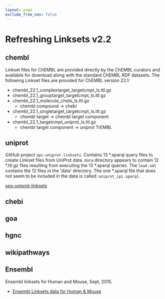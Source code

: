 ```yaml
---
layout: page
exclude_from_nav: false
---
```


# Refreshing Linksets v2.2

## chembl

Linkset files for ChEMBL are provided directly by the ChEMBL curators and available for download
along with the standard ChEMBL RDF datasets.  The following Linkset files are provided for
ChEMBL version 22.1:

- chembl_22.1_complextarget_targetcmpt_ls.ttl.gz
- chembl_22.1_grouptarget_targetcmpt_ls.ttl.gz
- chembl_22.1_molecule_chebi_ls.ttl.gz
    - chembl compound -> chebi
- chembl_22.1_singletarget_targetcmpt_ls.ttl.gz
    - chembl target -> chembl target component
- chembl_22.1_targetcmpt_uniprot_ls.ttl.gz
    - chembl target component -> uniprot TrEMBL


## uniprot

GitHub project `ops-uniprot-linksets`.  Contains 13 *.sparql query files to create Linkset files
from UniProt data.  `data` directory appears to contain 12 *.ttl.gz files resulting from
executing the 13 *.sparql queries.  The `load.xml` contains the 12 files in the 'data'
directory.  The one *.sparql file that does not seem to be included in the data is called: `uniprot_ipi.sparql`.

[ops-uniprot-linksets](https://github.com/openphacts/ops-uniprot-linksets)

## chebi

## goa

## hgnc

## wikipathways

## Ensembl

Ensembl linksets for Human and Mouse, Sept, 2015.

- [Ensembl Linksets data for Human & Mouse](http://bridgedb.org/data/linksets/)
